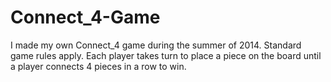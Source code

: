 Connect_4-Game
==============

I made my own Connect_4 game during the summer of 2014. Standard game rules apply. Each player takes turn to place a piece on the board until a player connects 4 pieces in a row to win.
